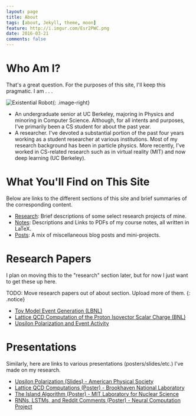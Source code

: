 ```yaml
---
layout: page
title: About
tags: [about, Jekyll, theme, moon]
feature: http://i.imgur.com/Esr2PWC.png
date: 2016-03-21
comments: false
---
```

    

# Who Am I?

That's a great question. For the purposes of this site, I'll keep this pragmatic. I am . . . 

![Existential Robot](http://i.imgur.com/ekNkDTM.jpg "Existential Robot"){: .image-right}

* An undergraduate senior at UC Berkeley, majoring in Physics and minoring in Computer Science. Although, for all intents and purposes, I've primarily been a CS student for about the past year.
* A researcher. I've devoted a substantial portion of the past four years working as a student researcher at various institutions.
Most of my research background has been in particle physics. More recently, I've worked in CS-related research such as in virtual
reality (MIT) and now deep learning (UC Berkeley). 


# What You'll Find on This Site

Below are links to the different sections of this site and brief summaries of the corresponding content.

* [Research]({{site.url}}/research): Brief descriptions of some select research projects of mine. 
* [Notes]({{site.url}}/notes): Descriptions and Links to PDFs of my course notes, all written in LaTeX. 
* [Posts]({{site.url}}/posts): A mix of miscellaneous blog posts and mini-projects.


# Research Papers

I plan on moving this to the "research" section later, but for now I just want to get these up here. 

TODO: Move research papers out of about section. Upload more of them.
{: .notice}

* [Toy Model Event Generation (LBNL)]({{site.url}}/assets/pdf/papers/LBNL_ToyModelResearch.pdf)
* [Lattice QCD Computation of the Proton Isovector Scalar Charge (BNL)]({{site.url}}/assets/pdf/papers/BNL_Research_Report.pdf)
* [Upsilon Polarization and Event Activity]({{site.url}}/assets/pdf/papers/Davis_Research_Report.pdf)

# Presentations

Similarly, here are links to various presentations (posters/slides/etc.) I've made on my research.

* [Upsilon Polarization (Slides) - American Physical Society]({{site.url}}/assets/pdf/Presentations/APSMeetingPresentation.pdf)
* [Lattice QCD Computations (Poster) - Brookhaven National Laboratory]({{site.url}}/assets/pdf/Presentations/BNL_Research_Poster.pdf)
* [The Island Algorithm (Poster) - MIT Laboratory for Nuclear Science]({{site.url}}/assets/pdf/Presentations/FinalPoster_MSRP_BrandonMcKinzie.pdf)
* [RNNs, LSTMs, and Reddit Comments (Poster) - Neural Computation Project]({{site.url}}/assets/pdf/lstm_poster.pdf)



